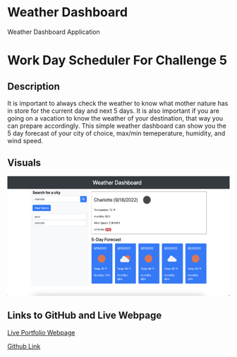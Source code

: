 # Weather Dashboard
Weather Dashboard Application 
# Work Day Scheduler For Challenge 5 


## Description 

It is important to always check the weather to know what mother 
nature has in store for the current day and next 5 days. It is also important 
if you are going on a vacation to know the weather of your destination, that way
you can prepare accordingly. This simple weather dashboard can 
show you the 5 day forecast of your city of choice, max/min temeperature,
humidity, and wind speed. 

## Visuals

![The Weather Dashboard Displays the 5 Day Forcast-Humidity-Wing-& Max/Min Temperature".](/weather.png)


## Links to GitHub and Live Webpage 
[Live Portfolio Webpage](https://ajenkinsynwa.github.io/weatherdashboard/)

[Github Link](https://github.com/ajenkinsynwa/weatherdashboard)
